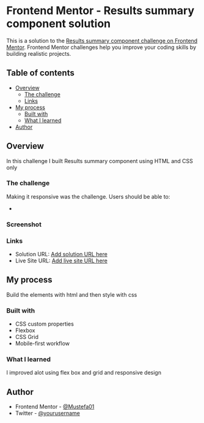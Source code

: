 # Frontend Mentor - Results summary component solution

This is a solution to the [Results summary component challenge on Frontend Mentor](https://www.frontendmentor.io/challenges/results-summary-component-CE_K6s0maV). Frontend Mentor challenges help you improve your coding skills by building realistic projects. 

## Table of contents

- [Overview](#overview)
  - [The challenge](#the-challenge)
  - [Links](#links)
- [My process](#my-process)
  - [Built with](#built-with)
  - [What I learned](#what-i-learned)
- [Author](#author)




## Overview
In this challenge I built Results summary component  using HTML and CSS only

### The challenge
Making it responsive was the challenge.
Users should be able to:

-

### Screenshot


### Links

- Solution URL: [Add solution URL here](https://your-solution-url.com)
- Live Site URL: [Add live site URL here](https://your-live-site-url.com)

## My process
Build the elements with html and then style with css
### Built with

- CSS custom properties
- Flexbox
- CSS Grid
- Mobile-first workflow

### What I learned
I improved alot using flex box and grid and responsive design


## Author

- Frontend Mentor - [@Mustefa01](https://www.frontendmentor.io/profile/yourusername)
- Twitter - [@yourusername](https://www.twitter.com/Mustefa01)


